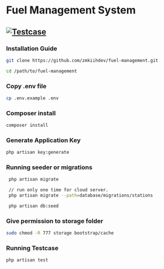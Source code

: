 # Fuel Management System

## [![Testcase](https://github.com/zmkiihdev/fuel-management/actions/workflows/laravel.yml/badge.svg?branch=main&event=push)](https://github.com/zmkiihdev/fuel-management/actions/workflows/laravel.yml)

### Installation Guide

```bash
git clone https://github.com/zmkiihdev/fuel-management.git

cd /path/to/fuel-management

```

### Copy .env file

```bash
cp .env.example .env

```

### Composer install

```bash
composer install

```

### Generate Application Key

```bash
php artisan key:generate

```

### Running seeder or migrations
```bash
 php artisan migrate

 // run only one time for cloud server.
 php artisan migrate --path=database/migrations/stations

 php artisan db:seed
```

### Give permission to storage folder

```bash
sudo chmod -R 777 storage bootstrap/cache

```

### Running Testcase

```bash
php artisan test

```

    